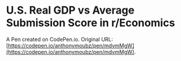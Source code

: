 # U.S. Real GDP vs Average Submission Score in r/Economics

A Pen created on CodePen.io. Original URL: [https://codepen.io/anthonymoubz/pen/mdvmMgW](https://codepen.io/anthonymoubz/pen/mdvmMgW).

